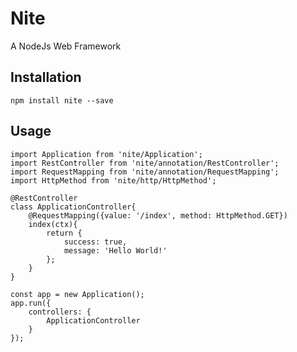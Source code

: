 # Nite
A NodeJs Web Framework

## Installation

  	npm install nite --save
  	
## Usage
	
    import Application from 'nite/Application';
    import RestController from 'nite/annotation/RestController';
    import RequestMapping from 'nite/annotation/RequestMapping';
    import HttpMethod from 'nite/http/HttpMethod';

    @RestController
    class ApplicationController{
        @RequestMapping({value: '/index', method: HttpMethod.GET})
        index(ctx){
            return {
                success: true,
                message: 'Hello World!'
            };
        }
    }
	
    const app = new Application();
    app.run({
        controllers: {
            ApplicationController
        }
    });
